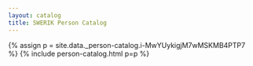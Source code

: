 ```yaml
---
layout: catalog
title: SWERIK Person Catalog
---
```

{% assign p = site.data._person-catalog.i-MwYUykigjM7wMSKMB4PTP7 %}
{% include person-catalog.html p=p %}

